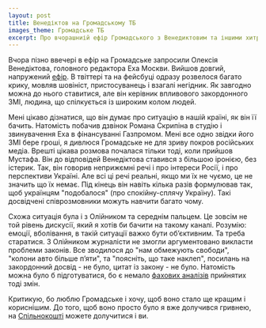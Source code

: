 ```yaml
---
layout: post
title: Венедіктов на Громадському ТБ
images_theme: Громадське ТБ
excerpt: Про вчорашниій ефір Громадського з Венедиктовим та іншими хитрими персонажами.
---
```



Вчора пізно ввечері в ефір на Громадське запросили Олексія Венедіктова, головного редактора Еха Москви. Вийшов довгий, напружений [ефір](http://www.youtube.com/watch?v=A3vGFeVTB6s). В твіттері та на фейсбуці одразу розвелося багато крику, мовляв шовініст, пристосуванець і взагалі негідник. Як завгодно можна до нього ставитися, але він керівник впливового закордонного ЗМІ, людина, що спілкується із широким колом людей.

Мені цікаво дізнатися, що він думає про ситуацію в нашій країні, як він її бачить. Натомість побачив дзвінок Романа Скрипіна в студію і звинувачення Еха в фінансуванні Газпромом. Мені все одно звідки його ЗМІ бере гроші, я дивлюся Громадське не для зриву покров російських медіа. Врешті цікава розмова почалася тільки тоді, коли прийшов Мустафа. Він до відповідей Венедіктова ставився з більшою іронією, без істерик. Так, він говорив неприжємні речі і про інтереси Росії, і про перспективи Україні. Але всі ці речі реальні, якщо ми їх не чуємо, це не значить що їх немає. Під кінець він навіть кілька разів формулював так, щоб українцям "подобалося" (про спокійну-сплячу Україну). Такі досвідчені співрозмовники можуть навчити багато чому.

Схожа ситуація була і з Олійником та середнім пальцем. Це зовсім не той рівень дискусії, який я хотів би бачити на такому каналі. Розумію: емоції, вболівання, в такій ситуації важко бути об’єктивним. Та треба старатися. З Олійником журналісти не змогли аргументовано викласти проблеми законів. Все зводилося до "нам обмежують свободи", "колони авто більше п’яти", та "поясніть, що таке наклеп", посилань на закордонний досвід - не було, цитат із закону - не було. Натомість можна було б підготуватися, бо є немало [фахових аналізів](http://texty.org.ua/pg/news/textynewseditor/read/51180/Chomu_Olijnyk_breshe_posylajuchys_na_zahidnyj_dosvid) прийнятих тоді змін. 

Критикую, бо люблю Громадське і хочу, щоб воно стало ще кращим і кориснішим. До того, щоб воно просто було я вже долучився гривнею, на [Спільнокошті](http://biggggidea.com/project/392/) можете долучитися і ви.